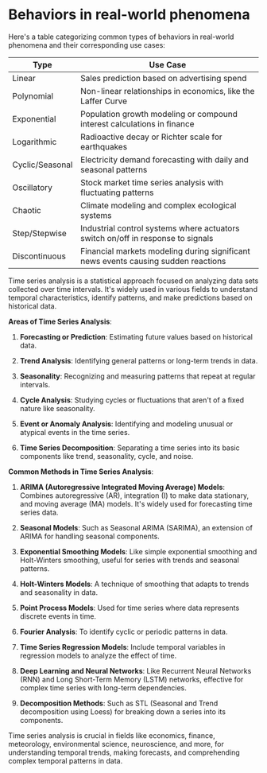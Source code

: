 
# Behaviors in real-world phenomena

Here's a table categorizing common types of behaviors in real-world phenomena and their corresponding use cases:

| Type            | Use Case                                                       |
|-----------------|----------------------------------------------------------------|
| Linear          | Sales prediction based on advertising spend                    |
| Polynomial      | Non-linear relationships in economics, like the Laffer Curve   |
| Exponential     | Population growth modeling or compound interest calculations in finance |
| Logarithmic     | Radioactive decay or Richter scale for earthquakes             |
| Cyclic/Seasonal | Electricity demand forecasting with daily and seasonal patterns |
| Oscillatory     | Stock market time series analysis with fluctuating patterns    |
| Chaotic         | Climate modeling and complex ecological systems                |
| Step/Stepwise   | Industrial control systems where actuators switch on/off in response to signals |
| Discontinuous   | Financial markets modeling during significant news events causing sudden reactions |

Time series analysis is a statistical approach focused on analyzing data sets collected over time intervals. It's widely used in various fields to understand temporal characteristics, identify patterns, and make predictions based on historical data.

**Areas of Time Series Analysis**:

1. **Forecasting or Prediction**: Estimating future values based on historical data.

2. **Trend Analysis**: Identifying general patterns or long-term trends in data.

3. **Seasonality**: Recognizing and measuring patterns that repeat at regular intervals.

4. **Cycle Analysis**: Studying cycles or fluctuations that aren't of a fixed nature like seasonality.

5. **Event or Anomaly Analysis**: Identifying and modeling unusual or atypical events in the time series.

6. **Time Series Decomposition**: Separating a time series into its basic components like trend, seasonality, cycle, and noise.

**Common Methods in Time Series Analysis**:

1. **ARIMA (Autoregressive Integrated Moving Average) Models**: Combines autoregressive (AR), integration (I) to make data stationary, and moving average (MA) models. It's widely used for forecasting time series data.

2. **Seasonal Models**: Such as Seasonal ARIMA (SARIMA), an extension of ARIMA for handling seasonal components.

3. **Exponential Smoothing Models**: Like simple exponential smoothing and Holt-Winters smoothing, useful for series with trends and seasonal patterns.

4. **Holt-Winters Models**: A technique of smoothing that adapts to trends and seasonality in data.

5. **Point Process Models**: Used for time series where data represents discrete events in time.

6. **Fourier Analysis**: To identify cyclic or periodic patterns in data.

7. **Time Series Regression Models**: Include temporal variables in regression models to analyze the effect of time.

8. **Deep Learning and Neural Networks**: Like Recurrent Neural Networks (RNN) and Long Short-Term Memory (LSTM) networks, effective for complex time series with long-term dependencies.

9. **Decomposition Methods**: Such as STL (Seasonal and Trend decomposition using Loess) for breaking down a series into its components.

Time series analysis is crucial in fields like economics, finance, meteorology, environmental science, neuroscience, and more, for understanding temporal trends, making forecasts, and comprehending complex temporal patterns in data.